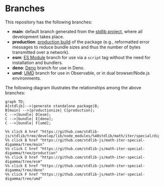 <!--

@license Apache-2.0

Copyright (c) 2022 The Stdlib Authors.

Licensed under the Apache License, Version 2.0 (the "License");
you may not use this file except in compliance with the License.
You may obtain a copy of the License at

    http://www.apache.org/licenses/LICENSE-2.0

Unless required by applicable law or agreed to in writing, software
distributed under the License is distributed on an "AS IS" BASIS,
WITHOUT WARRANTIES OR CONDITIONS OF ANY KIND, either express or implied.
See the License for the specific language governing permissions and
limitations under the License.

-->

# Branches

This repository has the following branches:

-   **main**: default branch generated from the [stdlib project][stdlib-url], where all development takes place.
-   **production**: [production build][production-url] of the package (e.g., reformatted error messages to reduce bundle sizes and thus the number of bytes transmitted over a network).
-   **esm**: [ES Module][esm-url] branch for use via a `script` tag without the need for installation and bundlers.
-   **deno**: [Deno][deno-url] branch for use in Deno.
-   **umd**: [UMD][umd-url] branch for use in Observable, or in dual browser/Node.js environments.

The following diagram illustrates the relationships among the above branches:

```mermaid
graph TD;
A[stdlib]-->|generate standalone package|B;
B[main] -->|productionize| C[production];
C -->|bundle| D[esm];
C -->|bundle| E[deno];
C -->|bundle| F[umd];

%% click A href "https://github.com/stdlib-js/stdlib/tree/develop/lib/node_modules/%40stdlib/math/iter/special/digamma"
%% click B href "https://github.com/stdlib-js/math-iter-special-digamma/tree/main"
%% click C href "https://github.com/stdlib-js/math-iter-special-digamma/tree/production"
%% click D href "https://github.com/stdlib-js/math-iter-special-digamma/tree/esm"
%% click E href "https://github.com/stdlib-js/math-iter-special-digamma/tree/deno"
%% click F href "https://github.com/stdlib-js/math-iter-special-digamma/tree/umd"
```

[stdlib-url]: https://github.com/stdlib-js/stdlib/tree/develop/lib/node_modules/%40stdlib/math/iter/special/digamma
[production-url]: https://github.com/stdlib-js/math-iter-special-digamma/tree/production
[deno-url]: https://github.com/stdlib-js/math-iter-special-digamma/tree/deno
[umd-url]: https://github.com/stdlib-js/math-iter-special-digamma/tree/umd
[esm-url]: https://github.com/stdlib-js/math-iter-special-digamma/tree/esm